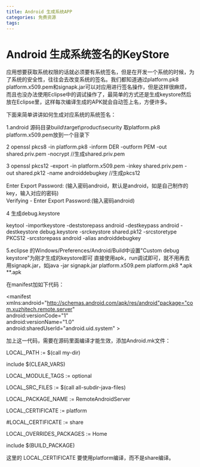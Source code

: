 ```yaml
---
title: Android 生成系统APP
categories: 免费资源
tags: 
---
```

#  Android 生成系统签名的KeyStore

应用想要获取系统权限的话就必须要有系统签名，但是在开发一个系统的时候，为了系统的安全性，往往会去改变系统的签名。我们都知道通过platform.pk8
platform.x509.pem和signapk.jar可以对应用进行签名操作，但是这样很麻烦，而且也没办法使用Eclipse中的调试操作了，最简单的方式还是生成keystore然后放在Eclipse里，这样每次编译生成的APK就会自动签上名，方便许多。

下面来简单讲讲如何生成对应系统的系统签名：

1.android 源码目录build\target\product\security 取platform.pk8
platform.x509.pem放到一个目录下  
  
2 openssl pkcs8 -in platform.pk8 -inform DER -outform PEM -out shared.priv.pem
-nocrypt //生成shared.priv.pem  
  
3 openssl pkcs12 -export -in platform.x509.pem -inkey shared.priv.pem -out
shared.pk12 -name androiddebugkey //生成pkcs12  
  
Enter Export Password: (输入密码android，默认是android，如是自己制作的key，输入对应的密码)  
Verifying - Enter Export Password:(输入密码android)  
  
4 生成debug.keystore  
  
keytool -importkeystore -deststorepass android -destkeypass android
-destkeystore debug.keystore -srckeystore shared.pk12 -srcstoretype PKCS12
-srcstorepass android -alias androiddebugkey  
  
5.eclipse 的Windows/Preferences/Android/Build中设置"Custom debug
keystore"为刚才生成的keystore即可 直接使用apk，run调试即可，就不用再去用signapk.jar，如java -jar
signapk.jar platform.x509.pem platform.pk8 *.apk **.apk

在manifest加如下代码：  

<manifest
xmlns:android="http://schemas.android.com/apk/res/android"package="com.xuzhitech.remote.server"  
android:versionCode="1"  
android:versionName="1.0"  
android:sharedUserId="android.uid.system" >  

加上这一代码，需要在源码里面编译才能生效，添加Android.mk文件：  

LOCAL_PATH := $(call my-dir)  
  
  
include $(CLEAR_VARS)  
  
  
  
  
  
  
LOCAL_MODULE_TAGS := optional  
  
  
  
  
  
  
LOCAL_SRC_FILES := $(call all-subdir-java-files)  
  
  
  
  
  
  
LOCAL_PACKAGE_NAME := RemoteAndroidServer  
  
  
LOCAL_CERTIFICATE := platform  
  
  
#LOCAL_CERTIFICATE := share  
  
  
  
  
  
  
LOCAL_OVERRIDES_PACKAGES := Home  
  
  
include $(BUILD_PACKAGE)  

这里的 LOCAL_CERTIFICATE 要使用platform编译，而不是share编译。  

  

